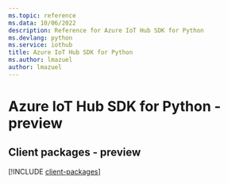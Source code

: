 ```yaml
---
ms.topic: reference
ms.data: 10/06/2022
description: Reference for Azure IoT Hub SDK for Python
ms.devlang: python
ms.service: iothub
title: Azure IoT Hub SDK for Python
ms.author: lmazuel
author: lmazuel
---
```

# Azure IoT Hub SDK for Python - preview

## Client packages - preview
[!INCLUDE [client-packages](iot-hub-client-index.md)]